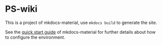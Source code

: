 # PS-wiki

This is a project of mkdocs-material, use `mkdocs build` to generate the site.

See the [quick start guide](https://squidfunk.github.io/mkdocs-material/getting-started/) of mkdocs-material for further details about how to configure the environment.